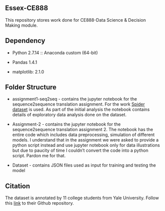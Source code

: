 ## Essex-CE888
This repository stores work done for CE888-Data Science &amp; Decision Making module.

## Dependency
* Python 2.7.14 :: Anaconda custom (64-bit)

* Pandas 1.4.1

* matplotlib: 2.1.0

## Folder Structure

* assignment1-seq2seq - contains the jupyter notebook for the sequence2sequence translation assignment. 
For the work [Spider dataset](https://arxiv.org/abs/1809.08887) is used. 
As part of the initial analysis the notebook contains details of exploratory data analysis done on the dataset.

* Assignment-2 - contains the jupyter notebook for the sequence2sequence translation assignment 2. The notebook has the entire code which includes data preprocessing, simulation of different models. I understand that in the assignment we were asked to provide a python script instead and use jupyter notebook only for data illustrations but due to paucity of time I couldn’t convert the code into a python script. Pardon me for that. 
 
* Dataset - contains JSON files used as input for training and testing the model


## Citation
The dataset is annotated by 11 college students from Yale University. 
Follow this [link](https://github.com/taoyds/spider) to their Github repository.
